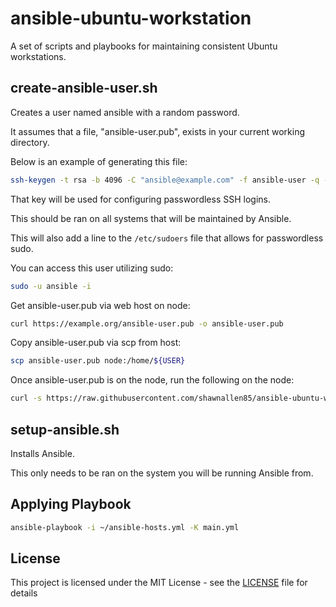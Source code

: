 # ansible-ubuntu-workstation

A set of scripts and playbooks for maintaining consistent Ubuntu workstations.

## create-ansible-user.sh

Creates a user named ansible with a random password.

It assumes that a file, "ansible-user.pub", exists in your current working directory.

Below is an example of generating this file:

```bash
ssh-keygen -t rsa -b 4096 -C "ansible@example.com" -f ansible-user -q -N ""
```

That key will be used for configuring passwordless SSH logins.

This should be ran on all systems that will be maintained by Ansible.

This will also add a line to the `/etc/sudoers` file that allows for passwordless sudo.

You can access this user utilizing sudo:

```bash
sudo -u ansible -i
```

Get ansible-user.pub via web host on node:

```bash
curl https://example.org/ansible-user.pub -o ansible-user.pub
```

Copy ansible-user.pub via scp from host:

```bash
scp ansible-user.pub node:/home/${USER}
```

Once ansible-user.pub is on the node, run the following on the node:

```bash
curl -s https://raw.githubusercontent.com/shawnallen85/ansible-ubuntu-workstation/master/create-ansible-user.sh | sudo bash
```

## setup-ansible.sh

Installs Ansible.

This only needs to be ran on the system you will be running Ansible from.

## Applying Playbook

```bash
ansible-playbook -i ~/ansible-hosts.yml -K main.yml
```

## License

This project is licensed under the MIT License - see the [LICENSE](LICENSE) file for details

